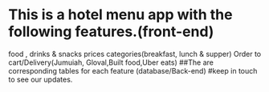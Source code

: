 # This is a hotel menu app with the following features.(front-end)
food , drinks & snacks
prices
categories(breakfast, lunch &  supper)
Order to cart/Delivery(Jumuiah, Gloval,Built food,Uber eats)
##The are corresponding tables for each feature (database/Back-end)
#keep in touch to see our updates.
